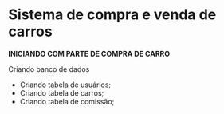 # Sistema de compra e venda de carros

**INICIANDO COM PARTE DE COMPRA DE CARRO**

Criando banco de dados
- Criando tabela de usuários;
- Criando tabela de carros;
- Criando tabela de comissão; 